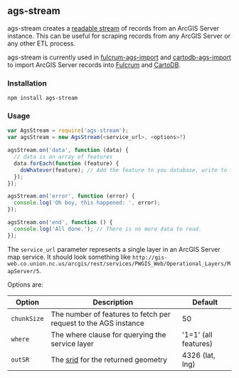 ## ags-stream

ags-stream creates a [readable stream](http://nodejs.org/api/stream.html#stream_class_stream_readable) of records from an ArcGIS Server instance. This can be useful for scraping records from any ArcGIS Server or any other ETL process.

ags-stream is currently used in [fulcrum-ags-import](https://github.com/fulcrumapp/fulcrum-ags-import) and [cartodb-ags-import](#) to import ArcGIS Server records into [Fulcrum](http://fulcrumapp.com) and [CartoDB](http://cartodb.com/).

### Installation

    npm install ags-stream

### Usage

```javascript
var AgsStream = require('ags-stream');
var agsStream = new AgsStream(<service_url>, <options>?)

agsStream.on('data', function (data) {
  // data is an array of features
  data.forEach(function (feature) {
    doWhatever(feature); // Add the feature to you database, write to file, whatever
  });
});

agsStream.on('error', function (error) {
  console.log('Oh boy, this happened: ', error);
});

agsStream.on('end', function () {
  console.log('All done.'); // There is no more data to read.
});
```

The `service_url` parameter represents a single layer in an ArcGIS Server map service. It should look something like `http://gis-web.co.union.nc.us/arcgis/rest/services/PWGIS_Web/Operational_Layers/MapServer/5`.

Options are:

Option | Description | Default
------ | ----------- | -------
`chunkSize` | The number of features to fetch per request to the AGS instance | 50
`where` | The where clause for querying the service layer | '1=1' (all features)
`outSR` | The [srid](http://spatialreference.org/) for the returned geometry | 4326 (lat, lng)
